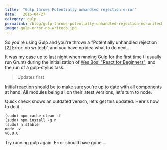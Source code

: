 ```yaml
---
title:  "Gulp throws Potentially unhandled rejection error"
date:   2016-04-27
category: gulp
permalink: /blog/gulp-throws-potentially-unhandled-rejection-no-writecb.html
image: gulp-error-no-writecb.jpg
---
```

So you're using Gulp and you're thrown a "Potentially unhandled rejection [2] Error: no writecb" and you have no idea what to do next... 

It was my case up to last night when running Gulp for the first time (I usually run Grunt) during the initialization of [Wes Bos' "React for Beginners"](https://reactforbeginners.com/), and the run of a gulp-stylus task.

> Updates first

Initial reaction should be to make sure you're up to date with all components at hand. All modules being all on their latest versions, let's turn to node.

Quick check shows an outdated version, let's get this updated. Here's how to do it.

```
(sudo) npm cache clean -f
(sudo) npm install -g n
(sudo) n stable
node -v
v6.0.0
````

Try running gulp again. Error should have gone...